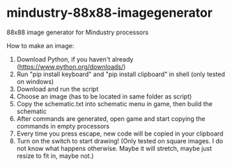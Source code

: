 # mindustry-88x88-imagegenerator
88x88 image generator for Mindustry processors

How to make an image:

1. Download Python, if you haven't already (https://www.python.org/downloads/)
2. Run "pip install keyboard" and "pip install clipboard" in shell (only tested on windows)
3. Download and run the script
4. Choose an image (has to be located in same folder as script)
5. Copy the schematic.txt into schematic menu in game, then build the schematic
6. After commands are generated, open game and start copying the commands in empty processors
7. Every time you press escape, new code will be copied in your clipboard
8. Turn on the switch to start drawing!
(Only tested on square images. I do not know what happens otherwise. Maybe it will stretch, maybe just resize to fit in, maybe not.)
